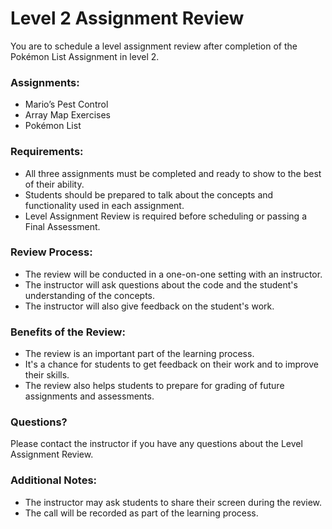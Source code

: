 # **Level 2 Assignment Review**

 You are to schedule a level assignment review after completion of the Pokémon List Assignment in level 2. 

### **Assignments:**

- Mario’s Pest Control
- Array Map Exercises
- Pokémon List

### **Requirements:**

- All three assignments must be completed and ready to show to the best of their ability.
- Students should be prepared to talk about the concepts and functionality used in each assignment.
- Level Assignment Review is required before scheduling or passing a Final Assessment.

### **Review Process:**

- The review will be conducted in a one-on-one setting with an instructor.
- The instructor will ask questions about the code and the student's understanding of the concepts.
- The instructor will also give feedback on the student's work.

### **Benefits of the Review:**

- The review is an important part of the learning process.
- It's a chance for students to get feedback on their work and to improve their skills.
- The review also helps students to prepare for grading of future assignments and assessments.

### **Questions?**

Please contact the instructor if you have any questions about the Level Assignment Review.

### **Additional Notes:**

- The instructor may ask students to share their screen during the review.
- The call will be recorded as part of the learning process.